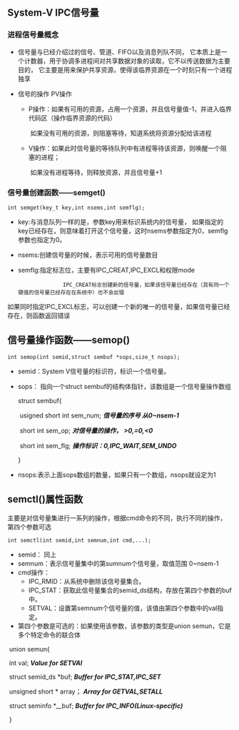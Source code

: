 ## System-V IPC信号量

### 进程信号量概念

- 信号量与已经介绍过的信号、管道、FIFO以及消息列队不同， 它本质上是一个计数器，用于协调多进程间对共享数据对象的读取，它不以传送数据为主要目的， 它主要是用来保护共享资源，使得该临界资源在一个时刻只有一个进程独享

- 信号的操作 PV操作

  - P操作：如果有可用的资源，占用一个资源，并且信号量值-1，并进入临界代码区（操作临界资源的代码）

    ​			  如果没有可用的资源，则阻塞等待，知道系统将资源分配给该进程

  - V操作：如果此时信号量的等待队列中有进程等待该资源，则唤醒一个阻塞的进程；

    ​		      如果没有进程等待，则释放资源，并且信号量+1

### 信号量创建函数——semget()

`int semget(key_t key,int nsems,int semflg);`

- key:与消息队列一样的是，参数key用来标识系统内的信号量， 如果指定的key已经存在，则意味着打开这个信号量，这时nsems参数指定为0，semflg参数也指定为0。          
- nsems:创建信号量的时候，表示可用的信号量数目
- semflg:指定标志位，主要有IPC_CREAT,IPC_EXCL和权限mode

 					IPC_CREAT标志创建新的信号量，如果该信号量已经存在（具有同一个键值的信号量已经存在在系统中）也不会出错

​					 如果同时指定IPC_EXCL标志，可以创建一个新的唯一的信号量，如果信号量已经存在，则函数返回错误

## 信号量操作函数——semop()

`int semop(int semid,struct sembuf *sops,size_t nsops);`

- semid：System V信号量的标识符，标识一个信号量。

- sops： 指向一个struct sembuf的结构体指针，该数组是一个信号量操作数组

  struct sembuf{

  ​	usigned short int sem_num;   ***信号量的序号 从0~nsem-1***

  ​	short int sem_op;					***对信号量的操作， >0,=0,<0***

  ​	short int sem_flg;					***操作标识：0,IPC_WAIT,SEM_UNDO***

  }

- nsops:表示上面sops数组的数量，如果只有一个数组，nsops就设定为1

## semctl()属性函数

主要是对信号量集进行一系列的操作，根据cmd命令的不同，执行不同的操作，第四个参数可选

`int semctl(int semid,int semnum,int cmd,...);`

- semid： 同上
- semnum：表示信号量集中的第sumnum个信号量，取值范围 0~nsem-1
- cmd操作：
  - IPC_RMID：从系统中删除该信号量集合。
  - IPC_STAT：获取此信号量集合的semid_ds结构，存放在第四个参数的buf中。
  - SETVAL：设置第semnum个信号量的值，该值由第四个参数中的val指定。
- 第四个参数是可选的：如果使用该参数，该参数的类型是union semun，它是多个特定命令的联合体

​		union semun{

​			int				          val;  ***Value for SETVAl***

​			struct semid_ds  *buf;   ***Buffer  for IPC_STAT,IPC_SET***

​			unsigned short   * array； ***Array for GETVAL,SETALL***

​			struct seminfo   *__buf;      ***Buffer for IPC_INFO(Linux-specific)***

​		}